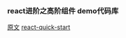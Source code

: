 ### react进阶之高阶组件 demo代码库

[原文](https://github.com/sunyongjian/blog/issues/25)
[react-quick-start](https://github.com/sunyongjian/react-quick-start)
